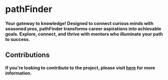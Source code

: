 # pathFinder
#### Your gateway to knowledge! Designed to connect curious minds with seasoned pros, pathFinder transforms career aspirations into achievable goals. Explore, connect, and thrive with mentors who illuminate your path to success.

## Contributions
#### If you're looking to contribute to the project, please visit [here](https://github.com/mehedikhan72/pathfinder-api/blob/master/DEVELOPMENT.md) for more information.
